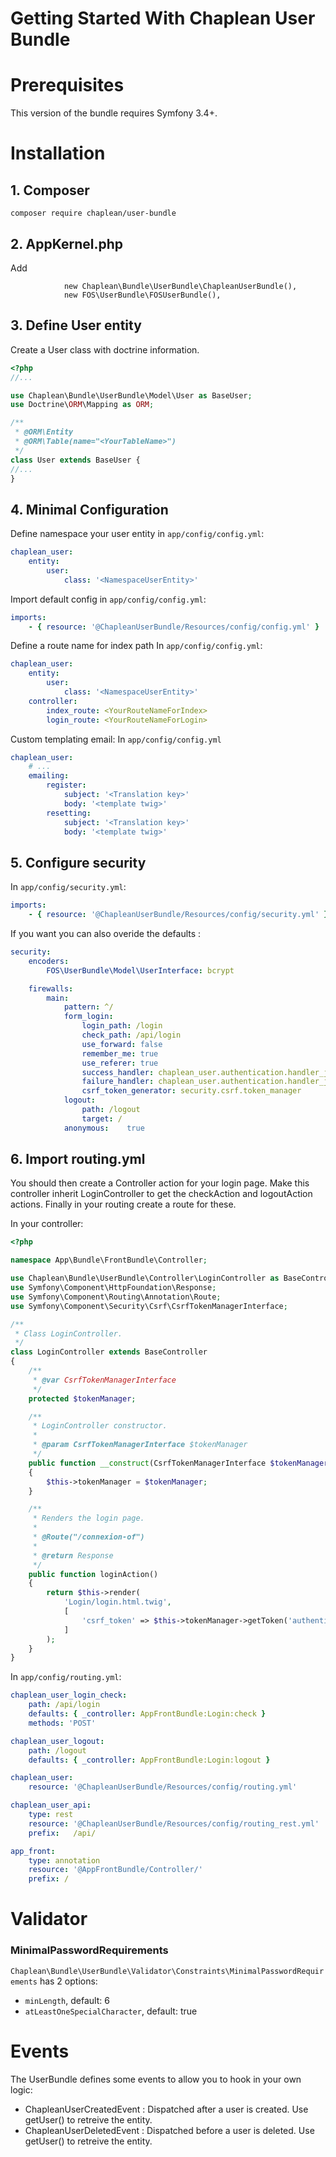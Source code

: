 Getting Started With Chaplean User Bundle
=========================================

# Prerequisites

This version of the bundle requires Symfony 3.4+.

# Installation

## 1. Composer

```
composer require chaplean/user-bundle
```

## 2. AppKernel.php

Add
```
            new Chaplean\Bundle\UserBundle\ChapleanUserBundle(),
            new FOS\UserBundle\FOSUserBundle(),
```

## 3. Define User entity

Create a User class with doctrine information.

```php
<?php
//...

use Chaplean\Bundle\UserBundle\Model\User as BaseUser;
use Doctrine\ORM\Mapping as ORM;

/**
 * @ORM\Entity
 * @ORM\Table(name="<YourTableName>")
 */
class User extends BaseUser {
//...
}
```

## 4. Minimal Configuration

Define namespace your user entity in `app/config/config.yml`:

```yaml
chaplean_user:
    entity:
        user:
            class: '<NamespaceUserEntity>'
```

Import default config in `app/config/config.yml`:

```yaml
imports:
    - { resource: '@ChapleanUserBundle/Resources/config/config.yml' }
```

Define a route name for index path
In `app/config/config.yml`:
```yaml
chaplean_user:
    entity:
        user:
            class: '<NamespaceUserEntity>'
    controller:
        index_route: <YourRouteNameForIndex>
        login_route: <YourRouteNameForLogin>
```

Custom templating email:
In `app/config/config.yml`
```yaml
chaplean_user:
    # ...
    emailing:
        register:
            subject: '<Translation key>'
            body: '<template twig>'
        resetting:
            subject: '<Translation key>'
            body: '<template twig>'
```


## 5. Configure security

In `app/config/security.yml`:
```yaml
imports:
    - { resource: '@ChapleanUserBundle/Resources/config/security.yml' }
```

If you want you can also overide the defaults :
```yaml
security:
    encoders:
        FOS\UserBundle\Model\UserInterface: bcrypt

    firewalls:
        main:
            pattern: ^/
            form_login:
                login_path: /login
                check_path: /api/login
                use_forward: false
                remember_me: true
                use_referer: true
                success_handler: chaplean_user.authentication.handler_json
                failure_handler: chaplean_user.authentication.handler_json
                csrf_token_generator: security.csrf.token_manager
            logout:
                path: /logout
                target: /
            anonymous:    true
```

## 6. Import routing.yml

You should then create a Controller action for your login page. Make this controller inherit LoginController
to get the checkAction and logoutAction actions. Finally in your routing create a route for these.

In your controller:
```php
<?php

namespace App\Bundle\FrontBundle\Controller;

use Chaplean\Bundle\UserBundle\Controller\LoginController as BaseController;
use Symfony\Component\HttpFoundation\Response;
use Symfony\Component\Routing\Annotation\Route;
use Symfony\Component\Security\Csrf\CsrfTokenManagerInterface;

/**
 * Class LoginController.
 */
class LoginController extends BaseController
{
    /**
     * @var CsrfTokenManagerInterface
     */
    protected $tokenManager;

    /**
     * LoginController constructor.
     *
     * @param CsrfTokenManagerInterface $tokenManager
     */
    public function __construct(CsrfTokenManagerInterface $tokenManager)
    {
        $this->tokenManager = $tokenManager;
    }

    /**
     * Renders the login page.
     *
     * @Route("/connexion-of")
     *
     * @return Response
     */
    public function loginAction()
    {
        return $this->render(
            'Login/login.html.twig',
            [
                'csrf_token' => $this->tokenManager->getToken('authenticate')->getValue()
            ]
        );
    }
}
```

In `app/config/routing.yml`:
```yaml
chaplean_user_login_check:
    path: /api/login
    defaults: { _controller: AppFrontBundle:Login:check }
    methods: 'POST'

chaplean_user_logout:
    path: /logout
    defaults: { _controller: AppFrontBundle:Login:logout }

chaplean_user:
    resource: '@ChapleanUserBundle/Resources/config/routing.yml'

chaplean_user_api:
    type: rest
    resource: '@ChapleanUserBundle/Resources/config/routing_rest.yml'
    prefix:   /api/

app_front:
    type: annotation
    resource: '@AppFrontBundle/Controller/'
    prefix: /
```

# Validator

### MinimalPasswordRequirements

`Chaplean\Bundle\UserBundle\Validator\Constraints\MinimalPasswordRequirements` has 2 options:
* `minLength`, default: 6
* `atLeastOneSpecialCharacter`, default: true

# Events

The UserBundle defines some events to allow you to hook in your own logic:

- ChapleanUserCreatedEvent : Dispatched after a user is created. Use getUser() to retreive the entity.
- ChapleanUserDeletedEvent : Dispatched before a user is deleted. Use getUser() to retreive the entity.
